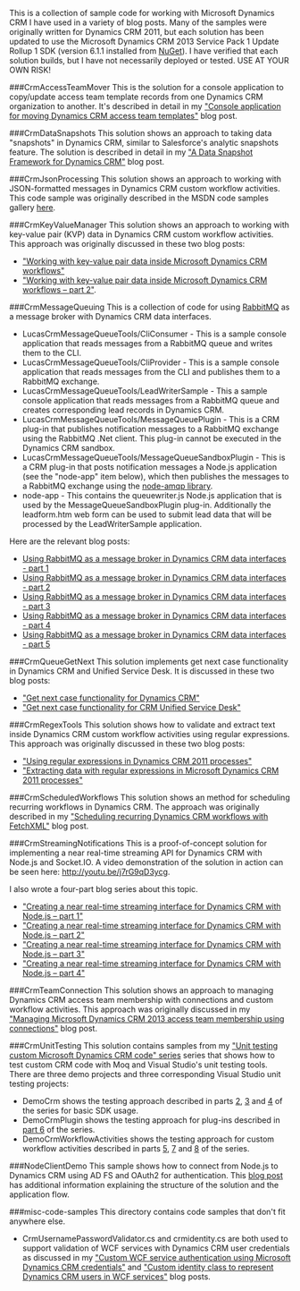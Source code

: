 This is a collection of sample code for working with Microsoft Dynamics CRM I have used in a variety of blog posts. Many of the samples were originally written for Dynamics CRM 2011, but each solution has been updated to use the Microsoft Dynamics CRM 2013 Service Pack 1 Update Rollup 1 SDK (version 6.1.1 installed from [NuGet](http://www.nuget.org/packages/Microsoft.CrmSdk.Workflow/6.1.1)). I have verified that each solution builds, but I have not necessarily deployed or tested. USE AT YOUR OWN RISK!

###CrmAccessTeamMover
This is the solution for a console application to copy/update access team template records from one Dynamics CRM organization to another. It's described in detail in my ["Console application for moving Dynamics CRM access team templates"](http://www.alexanderdevelopment.net/post/2014/12/13/console-application-for-moving-dynamics-crm-access-team-templates) blog post. 

###CrmDataSnapshots
This solution shows an approach to taking data "snapshots" in Dynamics CRM, similar to Salesforce's analytic snapshots feature. The solution is described in detail in my ["A Data Snapshot Framework for Dynamics CRM"](http://www.alexanderdevelopment.net/post/2013/07/24/data-snapshot-framework-for-dynamics-crm) blog post. 

###CrmJsonProcessing
This solution shows an approach to working with JSON-formatted messages in Dynamics CRM custom workflow activities. This code sample was originally described in the MSDN code samples gallery [here](https://code.msdn.microsoft.com/Postingprocessing-JSON-in-396ead03). 

###CrmKeyValueManager
This solution shows an approach to working with key-value pair (KVP) data in Dynamics CRM custom workflow activities. This approach was originally discussed in these two blog posts:

- ["Working with key-value pair data inside Microsoft Dynamics CRM workflows"](http://alexanderdevelopment.net/post/2014/01/14/working-with-key-value-pair-data-inside-microsoft-dynamics-crm-workflows/)
- ["Working with key-value pair data inside Microsoft Dynamics CRM workflows – part 2"](http://alexanderdevelopment.net/post/2014/01/16/working-with-key-value-pair-data-inside-microsoft-dynamics-crm-workflows-part-2/).

###CrmMessageQueuing
This is a collection of code for using [RabbitMQ](http://www.rabbitmq.com/) as a message broker with Dynamics CRM data interfaces.

- LucasCrmMessageQueueTools/CliConsumer - This is a sample console application that reads messages from a RabbitMQ queue and writes them to the CLI.
- LucasCrmMessageQueueTools/CliProvider - This is a sample console application that reads messages from the CLI and publishes them to a RabbitMQ exchange.
- LucasCrmMessageQueueTools/LeadWriterSample - This a sample console application that reads messages from a RabbitMQ queue and creates corresponding lead records in Dynamics CRM.
- LucasCrmMessageQueueTools/MessageQueuePlugin - This is a CRM plug-in that publishes notification messages to a RabbitMQ exchange using the RabbitMQ .Net client. This plug-in cannot be executed in the Dynamics CRM sandbox.
- LucasCrmMessageQueueTools/MessageQueueSandboxPlugin - This is a CRM plug-in that posts notification messages a Node.js application (see the "node-app" item below), which then publishes the messages to a RabbitMQ exchange using the [node-amqp library](https://github.com/postwait/node-amqp/).
- node-app - This contains the queuewriter.js Node.js application that is used by the MessageQueueSandboxPlugin plug-in. Additionally the leadform.htm web form can be used to submit lead data that will be processed by the LeadWriterSample application.

Here are the relevant blog posts:

- [Using RabbitMQ as a message broker in Dynamics CRM data interfaces - part 1](http://alexanderdevelopment.net/post/2015/01/12/using-rabbitmq-as-a-message-broker-in-dynamics-crm-data-interfaces-part-1/)
- [Using RabbitMQ as a message broker in Dynamics CRM data interfaces - part 2](http://alexanderdevelopment.net/post/2015/01/14/using-rabbitmq-as-a-message-broker-in-dynamics-crm-data-interfaces-part-2/)
- [Using RabbitMQ as a message broker in Dynamics CRM data interfaces - part 3](http://alexanderdevelopment.net/post/2015/01/20/using-rabbitmq-as-a-message-broker-in-dynamics-crm-data-interfaces-part-3/)
- [Using RabbitMQ as a message broker in Dynamics CRM data interfaces - part 4](http://alexanderdevelopment.net/post/2015/01/22/using-rabbitmq-as-a-message-broker-in-dynamics-crm-data-interfaces-part-4/)
- [Using RabbitMQ as a message broker in Dynamics CRM data interfaces - part 5](http://alexanderdevelopment.net/post/2015/01/27/using-rabbitmq-as-a-message-broker-in-dynamics-crm-data-interfaces-part-5/)

###CrmQueueGetNext
This solution implements get next case functionality in Dynamics CRM and Unified Service Desk. It is discussed in these two blog posts: 

- ["Get next case functionality for Dynamics CRM"](http://alexanderdevelopment.net/post/2015/10/02/get-next-case-functionality-for-dynamics-crm/)
- ["Get next case functionality for CRM Unified Service Desk"](http://alexanderdevelopment.net/post/2015/10/08/get-next-case-functionality-for-crm-unified-service-desk/) 

###CrmRegexTools
This solution shows how to validate and extract text inside Dynamics CRM custom workflow activities using regular expressions. This approach was originally discussed in these two blog posts:

- ["Using regular expressions in Dynamics CRM 2011 processes"](http://alexanderdevelopment.net/post/2013/09/03/using-regular-expressions-in-dynamics-crm-2011-processes-2/)
- ["Extracting data with regular expressions in Microsoft Dynamics CRM 2011 processes"](http://alexanderdevelopment.net/post/2013/09/09/extracting-data-with-regular-expressions-in-microsoft-dynamics-crm-2011-processes-2/)

###CrmScheduledWorkflows
This solution shows an method for scheduling recurring workflows in Dynamics CRM. The approach was originally described in my ["Scheduling recurring Dynamics CRM workflows with FetchXML"](http://www.alexanderdevelopment.net/post/2013/05/19/Scheduling-recurring-Dynamics-CRM-workflows-with-FetchXML) blog post.

###CrmStreamingNotifications
This is a proof-of-concept solution for implementing a near real-time streaming API for Dynamics CRM with Node.js and Socket.IO. A video demonstration of the solution in action can be seen here: http://youtu.be/j7rG9qD3ycg.

I also wrote a four-part blog series about this topic.

- ["Creating a near real-time streaming interface for Dynamics CRM with Node.js – part 1"](http://alexanderdevelopment.net/post/2014/12/03/creating-a-near-real-time-streaming-interface-for-dynamics-crm-with-node-js-part-1/)
- ["Creating a near real-time streaming interface for Dynamics CRM with Node.js – part 2"](http://alexanderdevelopment.net/post/2014/12/05/creating-a-near-real-time-streaming-interface-for-dynamics-crm-with-node-js-part-2/)
- ["Creating a near real-time streaming interface for Dynamics CRM with Node.js – part 3"](http://alexanderdevelopment.net/post/2014/12/09/creating-a-near-real-time-streaming-interface-for-dynamics-crm-with-node-js-part-3/)
- ["Creating a near real-time streaming interface for Dynamics CRM with Node.js – part 4"](http://alexanderdevelopment.net/post/2014/12/11/creating-a-near-real-time-streaming-interface-for-dynamics-crm-with-node-js-part-4/)

###CrmTeamConnection
This solution shows an approach to managing Dynamics CRM access team membership with connections and custom workflow activities. This approach was originally discussed in my ["Managing Microsoft Dynamics CRM 2013 access team membership using connections"](http://alexanderdevelopment.net/post/2014/01/09/managing-microsoft-dynamics-crm-2013-access-team-membership-using-connections-2/) blog post.

###CrmUnitTesting
This solution contains samples from my ["Unit testing custom Microsoft Dynamics CRM code" series](http://alexanderdevelopment.net/post/2013/10/02/unit-testing-custom-microsoft-dynamics-crm-code-part-1/) series that shows how to test custom CRM code with Moq and Visual Studio's unit testing tools. There are three demo projects and three corresponding Visual Studio unit testing projects:

- DemoCrm shows the testing approach described in parts [2](http://alexanderdevelopment.net/post/2013/10/09/unit-testing-custom-microsoft-dynamics-crm-code-part-2/), [3](http://alexanderdevelopment.net/post/2013/10/10/unit-testing-custom-microsoft-dynamics-crm-code-part-3/) and [4](http://alexanderdevelopment.net/post/2013/10/17/unit-testing-custom-microsoft-dynamics-crm-code-part-4/) of the series for basic SDK usage.
- DemoCrmPlugin shows the testing approach for plug-ins described in [part 6](http://alexanderdevelopment.net/post/2013/10/21/unit-testing-custom-microsoft-dynamics-crm-code-part-6-plug-ins/) of the series.
- DemoCrmWorkflowActivities shows the testing approach for custom workflow activities described in parts [5](http://alexanderdevelopment.net/post/2013/10/17/unit-testing-custom-microsoft-dynamics-crm-code-part-5/), [7](http://alexanderdevelopment.net/post/2013/10/24/unit-testing-custom-microsoft-dynamics-crm-code-part-7-web-requests/) and [8](http://alexanderdevelopment.net/post/2013/10/24/unit-testing-custom-microsoft-dynamics-crm-code-part-8-exception-raising/) of the series.

###NodeClientDemo
This sample shows how to connect from Node.js to Dynamics CRM using AD FS and OAuth2 for authentication. This [blog post](http://www.alexanderdevelopment.net/post/2015/01/24/authenticating-from-a-node.js-client-to-dynamics-crm-via-ad-fs-and-oauth2) has additional information explaining the structure of the solution and the application flow.

###misc-code-samples
This directory contains code samples that don't fit anywhere else.
- CrmUsernamePasswordValidator.cs and crmidentity.cs are both used to support validation of WCF services with Dynamics CRM user credentials as discussed in my ["Custom WCF service authentication using Microsoft Dynamics CRM credentials"](http://alexanderdevelopment.net/post/2013/08/01/custom-wcf-service-authentication-using-microsoft-dynamics-crm-credentials-2/) and ["Custom identity class to represent Dynamics CRM users in WCF services"](http://alexanderdevelopment.net/post/2013/08/26/custom-identity-class-to-represent-dynamics-crm-users-in-wcf-services/) blog posts.

